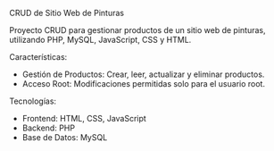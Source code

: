 CRUD de Sitio Web de Pinturas

Proyecto CRUD para gestionar productos de un sitio web de pinturas, utilizando PHP, MySQL, JavaScript, CSS y HTML.

Características:
- Gestión de Productos: Crear, leer, actualizar y eliminar productos.
- Acceso Root: Modificaciones permitidas solo para el usuario root.

Tecnologías:
- Frontend: HTML, CSS, JavaScript
- Backend: PHP
- Base de Datos: MySQL




 
 
